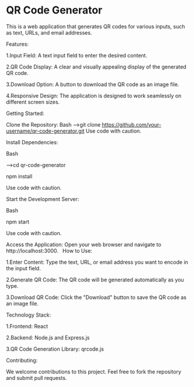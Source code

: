 # QR Code Generator

This is a web application that generates QR codes for various inputs, such as text, URLs, and email addresses.

Features:

1.Input Field: A text input field to enter the desired content.

2.QR Code Display: A clear and visually appealing display of the generated QR code.

3.Download Option: A button to download the QR code as an image file.

4.Responsive Design: The application is designed to work seamlessly on different screen sizes.

Getting Started:

Clone the Repository:
Bash
-->git clone https://github.com/your-username/qr-code-generator.git
Use code with caution.

Install Dependencies:

Bash

-->cd qr-code-generator

npm install

Use code with caution.

Start the Development Server:

Bash

npm start

Use code with caution.

Access the Application: Open your web browser and navigate to http://localhost:3000.   
How to Use:

1.Enter Content: Type the text, URL, or email address you want to encode in the input field.

2.Generate QR Code: The QR code will be generated automatically as you type.

3.Download QR Code: Click the "Download" button to save the QR code as an image file.

Technology Stack:

1.Frontend: React

2.Backend: Node.js and Express.js

3.QR Code Generation Library: qrcode.js

Contributing:

We welcome contributions to this project. Feel free to fork the repository and submit pull requests.
